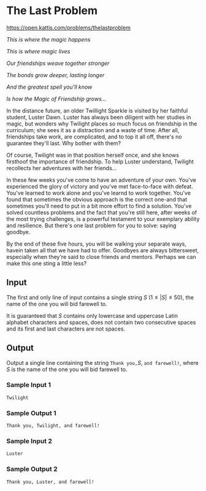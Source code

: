 # The Last Problem

https://open.kattis.com/problems/thelastproblem

*This is where the magic happens*

*This is where magic lives*

*Our friendships weave together stronger*

*The bonds grow deeper, lasting longer*

*And the greatest spell you'll know*

*Is how the Magic of Friendship grows...*

In the distance future, an older Twillight Sparkle is visited by her faithful student, Luster Dawn. Luster has always been diligent with her studies in magic, but wonders why Twilight places so much focus on friendship in the curriculum; she sees it as a distraction and a waste of time. After all, friendships take work, are complicated, and to top it all off, there's no guarantee they'll last. Why bother with them?

Of course, Twilight was in that position herself once, and she knows firsthoof the importance of friendship. To help Luster understand, Twilight recollects her adventures with her friends...

In these few weeks you've come to have an adventure of your own. You've experienced the glory of victory and you've met face-to-face with defeat. You've learned to work alone and you've learnd to work together. You've found that sometimes the obvious approach is the correct one-and that sometimes you'll need to put in a bit more effort to find a solution. You've solved countless problems and the fact that you're still here, after weeks of the most trying challenges, is a powerful testament to your exemplary ability and resilience. But there's one last problem for you to solve: saying goodbye.

By the end of these five hours, you will be walking your separate ways, havein taken all that we have had to offer. Goodbyes are always bittersweet, especially when they're said to close friends and mentors. Perhaps we can make this one sting a little less? 

## Input 

The first and only line of input contains a single string $S$ ($1 \leq |S| \leq 50$), the name of the one you will bid farewell to. 

It is guaranteed that $S$ contains only lowercase and uppercase Latin alphabet characters and spaces, does not contain two consecutive spaces and its first and last characters are not spaces.

## Output 

Output a single line containing the string `Thank you,`$S$, `and farewell!`, where $S$ is the name of the one you will bid farewell to.


### Sample Input 1

``` text
Twilight
```

### Sample Output 1

``` text
Thank you, Twilight, and farewell!
```

### Sample Input 2

``` text
Luster
```

### Sample Output 2

``` text
Thank you, Luster, and farewell!
```

